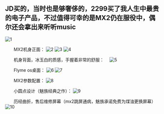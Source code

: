 ## JD买的，当时也是够奢侈的，2299买了我人生中最贵的电子产品，不过值得可幸的是MX2仍在服役中，偶尔还会拿出来听听music
![1](https://img2020.cnblogs.com/blog/2034475/202006/2034475-20200611195213776-955439766.jpg)

　　MX2机身正面：
![2](https://img2020.cnblogs.com/blog/2034475/202006/2034475-20200611201149561-397073605.jpg)
![3](https://img2020.cnblogs.com/blog/2034475/202006/2034475-20200611201227846-1660140307.jpg)
![4](https://img2020.cnblogs.com/blog/2034475/202006/2034475-20200611201303723-339192223.jpg)

　　机身背面，冰玉白的质感，手握着非常的舒服：　
![5](https://img2020.cnblogs.com/blog/2034475/202006/2034475-20200611201408345-1274374049.jpg)

　　Flyme os桌面：
![6](https://img2020.cnblogs.com/blog/2034475/202006/2034475-20200611201455557-867907468.jpg)
![7](https://img2020.cnblogs.com/blog/2034475/202006/2034475-20200611201550955-280385173.jpg)

　　MX2参数配置：
![8](https://img2020.cnblogs.com/blog/2034475/202006/2034475-20200611201643230-454105707.jpg)

　　小圆点设计（魅族经典之作）：
![9](https://img2020.cnblogs.com/blog/2034475/202006/2034475-20200611201701899-1177951809.jpg)

　　历经曲折，售后维修屏幕（mx2跳屏通病，魅族承诺免费为煤油更换屏幕）
![10](https://img2020.cnblogs.com/blog/2034475/202006/2034475-20200611200054790-1814179163.jpg)
<!-- ##{"script":"<script'>document.querySelectorAll('a').forEach(anchor => {const img = anchor.querySelector('img');if (img && img.hasAttribute('data-canonical-src')) {const canonicalSrc = img.getAttribute('data-canonical-src');anchor.setAttribute('href', canonicalSrc);img.setAttribute('src', canonicalSrc);img.removeAttribute('data-canonical-src');}});</script>"}## -->